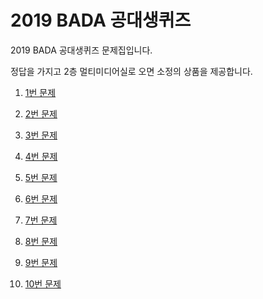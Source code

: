 # 2019 BADA 공대생퀴즈


2019 BADA 공대생퀴즈 문제집입니다.

정답을 가지고 2층 멀티미디어실로 오면 소정의 상품을 제공합니다.

1. [1번 문제](1.md)
1. [2번 문제](2.md)
1. [3번 문제](3.md)
1. [4번 문제](4.md)
1. [5번 문제](5.md)

1. [6번 문제](6.md)
1. [7번 문제](7.md)
1. [8번 문제](8.md)
1. [9번 문제](9.md)
1. [10번 문제](10.md)
